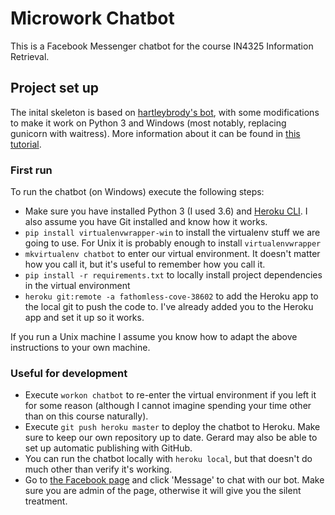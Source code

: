# Microwork Chatbot

This is a Facebook Messenger chatbot for the course IN4325 Information Retrieval.

## Project set up

The inital skeleton is based on [hartleybrody's bot](https://github.com/hartleybrody/fb-messenger-bot), with some modifications to make it work on Python 3 and Windows (most notably, replacing gunicorn with waitress). More information about it can be found in [this tutorial](https://blog.hartleybrody.com/fb-messenger-bot/).

### First run

To run the chatbot (on Windows) execute the following steps:

- Make sure you have installed Python 3 (I used 3.6) and [Heroku CLI](https://devcenter.heroku.com/articles/heroku-cli). I also assume you have Git installed and know how it works.
- `pip install virtualenvwrapper-win` to install the virtualenv stuff we are going to use. For Unix it is probably enough to install `virtualenvwrapper`
- `mkvirtualenv chatbot` to enter our virtual environment. It doesn't matter how you call it, but it's useful to remember how you call it.
- `pip install -r requirements.txt` to locally install project dependencies in the virtual environment
- `heroku git:remote -a fathomless-cove-38602` to add the Heroku app to the local git to push the code to. I've already added you to the Heroku app and set it up so it works.

If you run a Unix machine I assume you know how to adapt the above instructions to your own machine.

### Useful for development

- Execute `workon chatbot` to re-enter the virtual environment if you left it for some reason (although I cannot imagine spending your time other than on this course naturally). 
- Execute `git push heroku master` to deploy the chatbot to Heroku. Make sure to keep our own repository up to date. Gerard may also be able to set up automatic publishing with GitHub.
- You can run the chatbot locally with `heroku local`, but that doesn't do much other than verify it's working.
- Go to [the Facebook page](https://www.facebook.com/Microwork-Chatbot-1849085282000551) and click 'Message' to chat with our bot. Make sure you are admin of the page, otherwise it will give you the silent treatment.